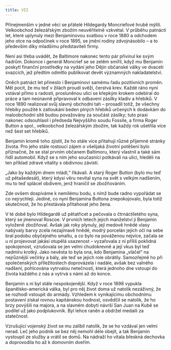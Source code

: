 ```yaml
---
title: VII
---
```


Přinejmenším v jedné věci se přátelé Hildegardy Moncriefové hrubě mýlili. Velkoobchod železářským zbožím neuvěřitelně vzkvétal. V průběhu patnácti let, které uplynuly mezi Benjaminovou svatbou v roce 1880 a odchodem jeho otce na odpočinek v roce 1895, se jmění rodiny zdvojnásobilo – a to především díky mladšímu představiteli firmy.

  

Není asi třeba uvádět, že Baltimore nakonec tento pár přivinul ke svým ňadrům. Dokonce i generál Moncrief se se zetěm smířil, když mu Benjamin poskytl finanční prostředky na vydání jeho Dějin občanské války ve dvaceti svazcích, jež předtím odmítlo publikovat devět významných nakladatelství.

Oněch patnáct let přineslo i Benjaminovi samému řadu pozitivních proměn. Měl pocit, že mu teď v žilách proudí svěží, čerstvá krev. Každé ráno nyní vstával přímo s radostí, prosluněnou ulicí se křepkým krokem odebíral do práce a tam neúnavně připravoval k odbavení zásilky kladiv a hřebíků. V roce 1890 realizoval svůj slavný obchodní tah – prosadil totiž, že všechny hřebíky použité k zatloukání beden plných hřebíků určených k dodávkám do maloobchodní sítě budou považovány za součást zásilky; tuto praxi nakonec odsouhlasil i předseda Nejvyššího soudu Fossile, a firma Roger Button a spol., velkoobchod železářským zbožím, tak každý rok ušetřila více než šest set hřebíků.

Benjamin kromě toho zjistil, že ho stále více přitahují různé příjemné stránky života. Pro jeho stále rostoucí zájem o všelijaká životní potěšení bylo příznačné, že se stal prvním občanem Baltimoru, který vlastnil a také sám řídil automobil. Když se s ním jeho současníci potkávali na ulici, hleděli na ten příklad zdravé vitality s obdivnou závistí.

„Jako by každým dnem mládl,“ říkávali. A starý Roger Button (bylo mu teď už pětašedesát), který kdysi věru nevítal syna na svět s velkým nadšením, mu to teď splácel obdivem, jenž hraničil se zbožňováním.

Zde ovšem dospíváme k nemilému bodu, s nímž bude radno vypořádat se co nejrychleji. Jediné, co nyní Benjamina Buttona znepokojovalo, byla totiž skutečnost, že ho přestávala přitahovat jeho žena.

V té době bylo Hildegardě už pětatřicet a pečovala o čtrnáctiletého syna, který se jmenoval Roscoe. V prvních letech jejich manželství ji Benjamin vyloženě zbožňoval. Avšak jak roky plynuly, její medově hnědé vlasy nabývaly barvy zcela nezajímavě hnědé, modrý porcelán jejích očí na sebe bral podobu obyčejného smaltu, a co bylo na pováženou nejvíce, začala se u ní projevovat jakási otupělá usazenost – vyzařovala z ní příliš poklidná spokojenost, vzrušovala se jen velmi chudokrevně a její vkus byl teď nadmíru krotký. Jako nevěsta to byla ona, kdo Benjamina „vláčel“ na nejrůznější večírky a bály, ale teď se jejich role obrátily. Samozřejmě ho při společenských příležitostech doprovázela i nadále, avšak bez valného nadšení, pohlcována vytrvalou netečností, která jednoho dne vstoupí do života každého z nás a vytrvá s námi až do konce.

Benjamin s ní byl stále nespokojenější. Když v roce 1898 vypukla španělsko-americká válka, byl pro něj život doma už natolik nezáživný, že se rozhodl vstoupit do armády. Vzhledem k vynikajícímu obchodnímu postavení získal rovnou kapitánskou hodnost, osvědčil se natolik, že ho brzy povýšili na majora, a na slavném dobytí návrší San Juan na Kubě se podílel už jako podplukovník. Byl lehce raněn a obdržel medaili za statečnost.

Vzrušující vojenský život se mu zalíbil natolik, že se ho vzdával jen velmi nerad. Leč jeho podnik se bez něj nemohl déle obejít, a tak Benjamin vystoupil ze služby a vrátil se domů. Na nádraží ho vítala břeskná dechovka a doprovodila ho až k domovním dveřím.
